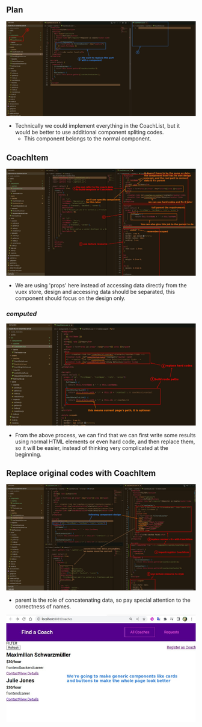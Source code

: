 ## **Plan**

![Alt plan and file/folder](pic/01.jpg)

- Technically we could implement everything in the CoachList, but it would be better to use additional component spliting codes.
  - This component belongs to the normal component.

## **CoachItem**

![Alt create list component](pic/02.jpg)

- We are using 'props' here instead of accessing data directly from the vuex store, design and accessing data should be separated, this component should focus on the design only.

### _computed_

![Alt computed links](pic/03.jpg)

- From the above process, we can find that we can first write some results using normal HTML elements or even hard code, and then replace them, so it will be easier, instead of thinking very complicated at the beginning.

## **Replace original codes with CoachItem**

![Alt use list component in ul component](pic/04.jpg)

- parent is the role of concatenating data, so pay special attention to the correctness of names.

![Alt result and future plan](pic/05.jpg)
